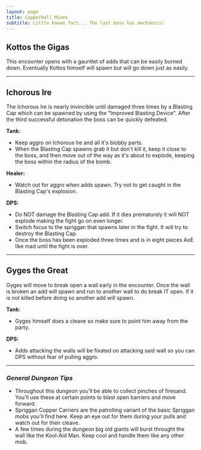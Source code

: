 ```yaml
---
layout: page
title: Copperbell Mines
subtitle: Little known fact... The last boss has mechanics!
---
```


## Kottos the Gigas

This encounter opens with a gauntlet of adds that can be easily burned down. Eventually Kottos himself will spawn but will go down just as easily.

---

## Ichorous Ire

The Ichorous Ire is nearly invincible until damaged three times by a Blasting Cap which can be spawned by using the "Improved Blasting Device". 
After the third successful detonation the boss can be quickly defeated.

**Tank:**
* Keep aggro on Ichorous Ire and all it's blobby parts. 
* When the Blasting Cap spawns grab it but don't kill it, keep it close to the boss, and then move out of the way as it's about to explode, keeping the boss within the radius of the bomb.

**Healer:** 
* Watch out for aggro when adds spawn. Try not to get caught in the Blasting Cap's explosion.

**DPS:** 
* Do NOT damage the Blasting Cap add. If it dies prematurely it will NOT explode making the fight go on even longer.  
* Switch focus to the spriggan that spawns later in the fight. It will try to destroy the Blasting Cap.  
* Once the boss has been exploded three times and is in eight pieces AoE like mad until the fight is over.

---

## Gyges the Great

Gyges will move to break open a wall early in the encounter. Once the wall is broken an add will spawn and run to another wall to do break IT open. If it is not killed before doing so another add will spawn.

**Tank:** 
* Gyges himself does a cleave so make sure to point him away from the party.

**DPS:** 
* Adds attacking the walls will be fixated on attacking said wall so you can DPS without fear of pulling aggro.

---

### *General Dungeon Tips*

* Throughout this dungeon you'll be able to collect pinches of firesand. You'll use these at certain points to blast open barriers and move forward.
* Spriggan Copper Carriers are the patrolling variant of the basic Spriggan mobs you'll find here. Keep an eye out for them during your pulls and watch out for their cleave.
* A few times during the dungeon big old giants will burst throught the wall like the Kool-Aid Man. Keep cool and handle them like any other mob.

